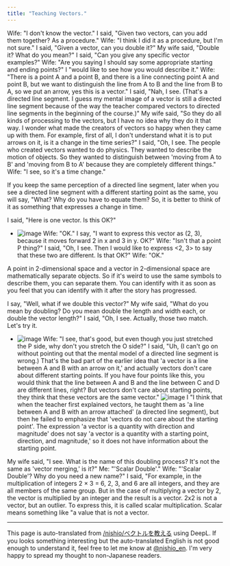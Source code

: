 ```yaml
---
title: "Teaching Vectors."
---
```


Wife: "I don't know the vector."
I said, "Given two vectors, can you add them together? As a procedure."
Wife: "I think I did it as a procedure, but I'm not sure."
I said, "Given a vector, can you double it?"
My wife said, "Double it? What do you mean?"
I said, "Can you give any specific vector examples?"
Wife: "Are you saying I should say some appropriate starting and ending points?"
I "would like to see how you would describe it."
Wife: "There is a point A and a point B, and there is a line connecting point A and point B, but we want to distinguish the line from A to B and the line from B to A, so we put an arrow, yes this is a vector."
I said, "Nah, I see. (That's a directed line segment. I guess my mental image of a vector is still a directed line segment because of the way the teacher compared vectors to directed line segments in the beginning of the course.)"
My wife said, "So they do all kinds of processing to the vectors, but I have no idea why they do it that way. I wonder what made the creators of vectors so happy when they came up with them. For example, first of all, I don't understand what it is to put arrows on it, is it a change in the time series?"
I said, "Oh, I see. The people who created vectors wanted to do physics. They wanted to describe the motion of objects. So they wanted to distinguish between 'moving from A to B' and 'moving from B to A' because they are completely different things."
Wife: "I see, so it's a time change."

If you keep the same perception of a directed line segment, later when you see a directed line segment with a different starting point as the same, you will say, "What? Why do you have to equate them? So, it is better to think of it as something that expresses a change in time.

I said, "Here is one vector. Is this OK?"
- ![image](https://gyazo.com/84146a42dd99474e8dc4247446d5e787/thumb/1000)
Wife: "OK."
I say, "I want to express this vector as (2, 3), because it moves forward 2 in x and 3 in y. OK?"
Wife: "Isn't that a point P thing?"
I said, "Oh, I see. Then I would like to express <2, 3> to say that these two are different. Is that OK?"
Wife: "OK."

A point in 2-dimensional space and a vector in 2-dimensional space are mathematically separate objects.
So if it's weird to use the same symbols to describe them, you can separate them.
You can identify with it as soon as you feel that you can identify with it after the story has progressed.

I say, "Well, what if we double this vector?"
My wife said, "What do you mean by doubling? Do you mean double the length and width each, or double the vector length?"
I said, "Oh, I see. Actually, those two match. Let's try it.
- ![image](https://gyazo.com/1326aaad44ca3aca5b9838557a9dbb17/thumb/1000)
Wife: "I see, that's good, but even though you just stretched the P side, why don't you stretch the O side?"
I said, "Uh, (I can't go on without pointing out that the mental model of a directed line segment is wrong.) That's the bad part of the earlier idea that 'a vector is a line between A and B with an arrow on it,' and actually vectors don't care about different starting points. If you have four points like this, you would think that the line between A and B and the line between C and D are different lines, right? But vectors don't care about starting points, they think that these vectors are the same vector."
![image](https://gyazo.com/b70710666d04d57ed1d45418831af6fd/thumb/1000)
I "I think that when the teacher first explained vectors, he taught them as 'a line between A and B with an arrow attached' (a directed line segment), but then he failed to emphasize that 'vectors do not care about the starting point'. The expression 'a vector is a quantity with direction and magnitude' does not say 'a vector is a quantity with a starting point, direction, and magnitude,' so it does not have information about the starting point.

My wife said, "I see. What is the name of this doubling process? It's not the same as 'vector merging,' is it?"
Me: "'Scalar Double'."
Wife: "'Scalar Double'? Why do you need a new name?"
I said, "For example, in the multiplication of integers 2 × 3 = 6, 2, 3, and 6 are all integers, and they are all members of the same group. But in the case of multiplying a vector by 2, the vector is multiplied by an integer and the result is a vector. 2x2 is not a vector, but an outlier. To express this, it is called scalar multiplication. Scalar means something like "a value that is not a vector.


---
This page is auto-translated from [/nishio/ベクトルを教える](https://scrapbox.io/nishio/ベクトルを教える) using DeepL. If you looks something interesting but the auto-translated English is not good enough to understand it, feel free to let me know at [@nishio_en](https://twitter.com/nishio_en). I'm very happy to spread my thought to non-Japanese readers.